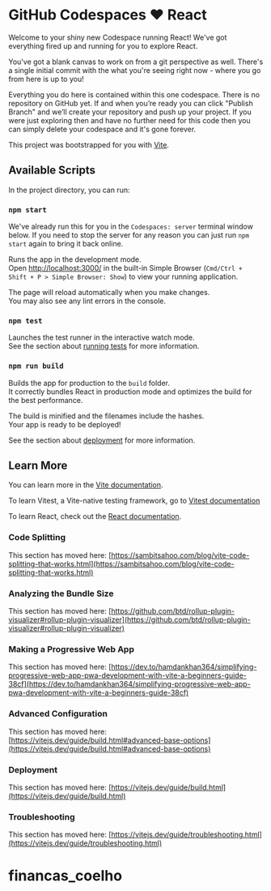 # GitHub Codespaces ♥️ React

Welcome to your shiny new Codespace running React! We've got everything fired up and running for you to explore React.

You've got a blank canvas to work on from a git perspective as well. There's a single initial commit with the what you're seeing right now - where you go from here is up to you!

Everything you do here is contained within this one codespace. There is no repository on GitHub yet. If and when you’re ready you can click "Publish Branch" and we’ll create your repository and push up your project. If you were just exploring then and have no further need for this code then you can simply delete your codespace and it's gone forever.

This project was bootstrapped for you with [Vite](https://vitejs.dev/).

## Available Scripts

In the project directory, you can run:

### `npm start`

We've already run this for you in the `Codespaces: server` terminal window below. If you need to stop the server for any reason you can just run `npm start` again to bring it back online.

Runs the app in the development mode.\
Open [http://localhost:3000/](http://localhost:3000/) in the built-in Simple Browser (`Cmd/Ctrl + Shift + P > Simple Browser: Show`) to view your running application.

The page will reload automatically when you make changes.\
You may also see any lint errors in the console.

### `npm test`

Launches the test runner in the interactive watch mode.\
See the section about [running tests](https://facebook.github.io/create-react-app/docs/running-tests) for more information.

### `npm run build`

Builds the app for production to the `build` folder.\
It correctly bundles React in production mode and optimizes the build for the best performance.

The build is minified and the filenames include the hashes.\
Your app is ready to be deployed!

See the section about [deployment](https://facebook.github.io/create-react-app/docs/deployment) for more information.

## Learn More

You can learn more in the [Vite documentation](https://vitejs.dev/guide/).

To learn Vitest, a Vite-native testing framework, go to [Vitest documentation](https://vitest.dev/guide/)

To learn React, check out the [React documentation](https://reactjs.org/).

### Code Splitting

This section has moved here: [https://sambitsahoo.com/blog/vite-code-splitting-that-works.html](https://sambitsahoo.com/blog/vite-code-splitting-that-works.html)

### Analyzing the Bundle Size

This section has moved here: [https://github.com/btd/rollup-plugin-visualizer#rollup-plugin-visualizer](https://github.com/btd/rollup-plugin-visualizer#rollup-plugin-visualizer)

### Making a Progressive Web App

This section has moved here: [https://dev.to/hamdankhan364/simplifying-progressive-web-app-pwa-development-with-vite-a-beginners-guide-38cf](https://dev.to/hamdankhan364/simplifying-progressive-web-app-pwa-development-with-vite-a-beginners-guide-38cf)

### Advanced Configuration

This section has moved here: [https://vitejs.dev/guide/build.html#advanced-base-options](https://vitejs.dev/guide/build.html#advanced-base-options)

### Deployment

This section has moved here: [https://vitejs.dev/guide/build.html](https://vitejs.dev/guide/build.html)

### Troubleshooting

This section has moved here: [https://vitejs.dev/guide/troubleshooting.html](https://vitejs.dev/guide/troubleshooting.html)
# financas_coelho
